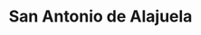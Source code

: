 ---
title: San Antonio de Alajuela
url: /san-antonio-de-alajuela/
latitude: 9.992
longitude: -84.236
---